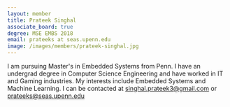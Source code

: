 ```yaml
---
layout: member
title: Prateek Singhal
associate_board: true
degree: MSE EMBS 2018
email: prateeks at seas.upenn.edu
image: /images/members/prateek-singhal.jpg
---
```


I am pursuing Master's in Embedded Systems from Penn. I have an undergrad degree in Computer Science Engineering and have worked in IT and Gaming industries. My interests include Embedded Systems and Machine Learning. I can be contacted at singhal.prateek3@gmail.com or prateeks@seas.upenn.edu
